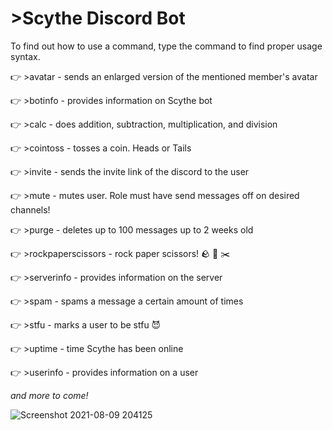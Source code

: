 # >Scythe Discord Bot

To find out how to use a command, type the command to find proper usage syntax.


👉 >avatar - sends an enlarged version of the mentioned member's avatar

👉 >botinfo - provides information on Scythe bot

👉 >calc - does addition, subtraction, multiplication, and division

👉 >cointoss - tosses a coin. Heads or Tails

👉 >invite - sends the invite link of the discord to the user

👉 >mute - mutes user. Role must have send messages off on desired channels!

👉 >purge - deletes up to 100 messages up to 2 weeks old

👉 >rockpaperscissors - rock paper scissors! :rock: :newspaper: :scissors:

👉 >serverinfo - provides information on the server

👉 >spam - spams a message a certain amount of times

👉 >stfu - marks a user to be stfu 😈

👉 >uptime - time Scythe has been online

👉 >userinfo - provides information on a user

_and more to come!_

![Screenshot 2021-08-09 204125](https://user-images.githubusercontent.com/38566642/128791408-f8e38fa4-b4b6-45e6-84e3-47d36175a0ee.png)
